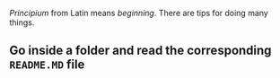 *Principium* from Latin means *beginning*. There are tips for doing many things.

## Go inside a folder and read the corresponding `README.MD` file